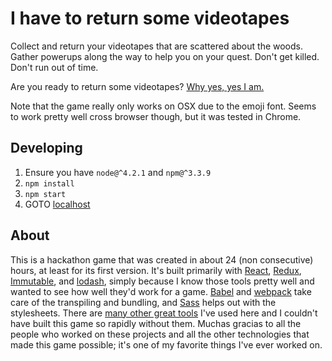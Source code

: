 # I have to return some videotapes

Collect and return your videotapes that are scattered about the woods. Gather powerups along the way to help you on your quest. Don't get killed. Don't run out of time.

Are you ready to return some videotapes? [Why yes, yes I am.][game]

Note that the game really only works on OSX due to the emoji font. Seems to work pretty well cross browser though, but it was tested in Chrome.

## Developing

1. Ensure you have `node@^4.2.1` and `npm@^3.3.9`
1. `npm install`
2. `npm start`
3. GOTO [localhost][localhost]

## About

This is a hackathon game that was created in about 24 (non consecutive) hours, at least for its first version. It's built primarily with [React][react], [Redux][redux], [Immutable][immutable], and [lodash][lodash], simply because I know those tools pretty well and wanted to see how well they'd work for a game. [Babel][babel] and [webpack][webpack] take care of the transpiling and bundling, and [Sass][sass] helps out with the stylesheets. There are [many other great tools][package] I've used here and I couldn't have built this game so rapidly without them. Muchas gracias to all the people who worked on these projects and all the other technologies that made this game possible; it's one of my favorite things I've ever worked on.

[game]:      http://stevenhauser.com/i-have-to-return-some-videotapes
[localhost]: http://localhost:3000
[package]:   https://github.com/stevenhauser/i-have-to-return-some-videotapes/blob/master/package.json
[react]:     https://facebook.github.io/react/
[redux]:     http://redux.js.org/
[immutable]: http://facebook.github.io/immutable-js/
[lodash]:    https://lodash.com/
[babel]:     https://babeljs.io/
[webpack]:   https://webpack.github.io/
[sass]:      http://sass-lang.com/
